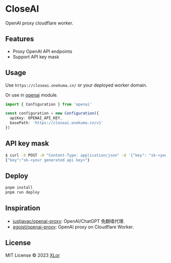 # CloseAI

OpenAI proxy cloudflare worker.

## Features

+ Proxy OpenAI API endpoints
+ Support API key mask

## Usage

Use `https://closeai.onekuma.cn/` or your deployed worker domain.

Or use in [openai](https://www.npmjs.com/package/openai) module.

```ts
import { Configuration } from 'openai'

const configuration = new Configuration({
  apiKey: OPENAI_API_KEY,
  basePath: 'https://closeai.onekuma.cn/v1'
})
```

## API key mask

```bash
$ curl -X POST -H "Content-Type: application/json" -d '{"key": "sk-<your original api key>"}' https://closeai.onekuma.cn/_/key
{"key":"sk-<your generated api key>"}
```

## Deploy

```bash
pnpm install
pnpm run deploy
```

## Inspiration

+ [justjavac/openai-proxy](https://github.com/justjavac/openai-proxy): OpenAI/ChatGPT 免翻墙代理.
+ [egoist/openai-proxy](https://github.com/egoist/openai-proxy): OpenAI proxy on Cloudflare Worker.

## License

MIT License © 2023 [XLor](https://github.com/yjl9903)

